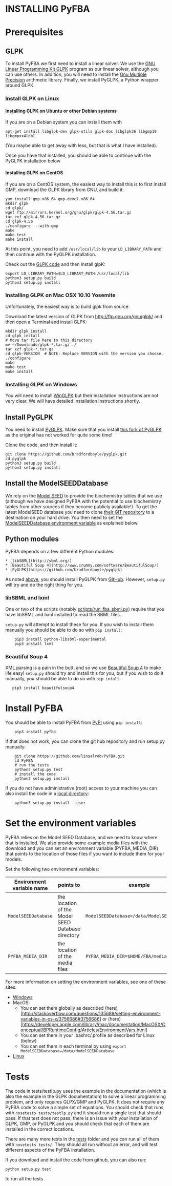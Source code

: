 # INSTALLING PyFBA

# Prerequisites

## GLPK

To install PyFBA we first need to install a linear solver. We use the [GNU Linear Programming Kit
GLPK](https://www.gnu.org/software/glpk/) program as our linear solver, although you can use others. In addition, you
will need to install the [Gnu Multiple Precision](https://gmplib.org/) arithmetic library. Finally, we install PyGLPK, a
Python wrapper around GLPK.

### Install GLPK on Linux

#### Installing GLPK on Ubuntu or other Debian systems

If you are on a Debian system you can install them with

``` apt-get install libglpk-dev glpk-utils glpk-doc libglpk36 libgmp10 libgmpxx4ldbl ```

(You maybe able to get away with less, but that is what I have installed).

Once you have that installed, you should be able to continue with the PyGLPK installation below

#### Installing GLPK on CentOS

If you are on a CentOS system, the easiest way to install this is to first install GMP, download the GLPK library from
GNU, and build it:

    yum install gmp.x86_64 gmp-devel.x86_64
    mkdir glpk 
    cd glpk/ 
    wget ftp://mirrors.kernel.org/gnu/glpk/glpk-4.56.tar.gz
    tar zxf glpk-4.56.tar.gz
    cd glpk-4.56 
    ./configure  --with-gmp
    make 
    make test 
    make install

At this point, you need to add `/usr/local/lib` to your `LD_LIBRARY_PATH` and then continue with the PyGLPK installation. 

Check out the [GLPK code](https://github.com/bradfordboyle/pyglpk) and then install glpK:

``` 
export LD_LIBRARY_PATH=$LD_LIBRARY_PATH:/usr/local/lib
python3 setup.py build 
python3 setup.py install
```


### Installing GLPK on Mac OSX 10.10 Yosemite

Unfortunately, the easiest way is to build glpk from source

Download the latest version of GLPK from http://ftp.gnu.org/gnu/glpk/ and then open a Terminal and install GLPK:

    mkdir glpk_install
    cd glpk_install
    # Move tar file here to this directory 
    mv ~/Downloads/glpk-*.tar.gz ./ 
    tar xzf glpk-*.tar.gz 
    cd glpk-VERSION  # NOTE: Replace VERSION with the version you choose.
    ./configure
    make 
    make test 
    make install

### Installing GLPK on Windows

You will need to install [WinGLPK](http://winglpk.sourceforge.net/) but their installation instructions are not very
clear. We will have detailed installation instructions shortly.

## Install PyGLPK

You need to install [PyGLPK](https://github.com/bradfordboyle/pyglpk). Make sure that you install [this fork of
PyGLPK](https://github.com/bradfordboyle/pyglpk) as the original has not worked for quite some time!

Clone the code, and then install it:

```
git clone https://github.com/bradfordboyle/pyglpk.git
cd pyglpk
python3 setup.py build
python3 setup.py install
```

## Install the ModelSEEDDatabase

We rely on the [Model SEED](http://www.theseed.org/models) to provide the biochemistry tables that we use (although we 
have designed PyFBA with the potential to use biochemistry tables from other sources if they become publicly 
available!). To get the latest ModelSEED database you need to clone [their GIT repository](https://github.com/ModelSEED/ModelSEEDDatabase) to a destination on your hard 
drive. You then need to set the [ModelSEEDDatabase environment variable](#set_the_environment_variables) as explained 
below.

## Python modules

PyFBA depends on a few different Python modules:

    * [libSBML](http://sbml.org/)
    * [Beautiful Soup 4](http://www.crummy.com/software/BeautifulSoup/)
    * [PyGLPK](https://github.com/bradfordboyle/pyglpk)
    
As noted [above](#install_pyglpk), you should install PyGLPK from [GitHub](https://github.com/bradfordboyle/pyglpk). 
However, `setup.py` will try and do the right thing for you.

### libSBML and lxml

One or two of the scripts (notably [scripts/run_fba_sbml.py](scripts/run_fba_sbml.py)) require that you have libSBML 
and lxml installed to read the SBML files. 

`setup.py` will attempt to install these for you. If you wish to install them manually you should be able to do so 
with `pip install`:

```
    pip3 install python-libsbml-experimental
    pip3 install lxml
````

### Beautiful Soup 4

XML parsing is a pain in the butt, and so we use [Beautiful Soup 4](http://www.crummy.com/software/BeautifulSoup)
to make life easy! `setup.py` should try and install this for you, but if you wish to do it manually, you should
be able to do so with `pip intall`:

```
   pip3 install beautifulsoup4
```

# Install PyFBA

You should be able to install PyFBA from [PyPI](https://pypi.python.org) using `pip install`:

```
    pip3 install pyfba
```

If that does not work, you can clone the git hub repository and run setup.py manually:

```
    git clone https://github.com/linsalrob/PyFBA.git
    cd PyFBA
    # run the tests
    python3 setup.py test
    # install the code
    python3 setup.py install
```

If you do not have administrative (root) access to your machine you can also install the code in a 
[local directory](https://docs.python.org/2/install/#alternate-installation):
```
    python3 setup.py install --user
```


# Set the environment variables

PyFBA relies on the Model SEED Database, and we need to know where that is installed. We also provide some example
media files with the download and you can set an environment variable (PYFBA_MEDIA_DIR) that points to the location of
those files if you want to include them for your models.
 
Set the following two environment variables:

Environment variable name | points to | example
--- | --- | ---
```ModelSEEDDatabase``` | the location of the Model SEED Database directory | ```ModelSEEDDatabase=/data/ModelSEEDDatabase```
```PYFBA_MEDIA_DIR``` | the location of the media files |  ```PYFBA_MEDIA_DIR=$HOME/FBA/media```

For more information on setting the environment variables, see one of these sites:
* [Windows](https://www.microsoft.com/resources/documentation/windows/xp/all/proddocs/en-us/sysdm_advancd_environmnt_addchange_variable.mspx)
* MacOS:
    * You can set them globally as described (here)[http://stackoverflow.com/questions/135688/setting-environment-variables-in-os-x/3756686#3756686]
or (here)[https://developer.apple.com/library/mac/documentation/MacOSX/Conceptual/BPRuntimeConfig/Articles/EnvironmentVars.html]
    * You can set them in your .bashrc/.profile as described for Linux (below)
    * You can set them in each terminal by using ```export ModelSEEDDatabase=/data/ModelSEEDDatabase```
* [Linux](http://www.cyberciti.biz/faq/set-environment-variable-linux/)


# Tests

The code in tests/testlp.py uses the example in the documentation (which is also the example in the GLPK documentation)
to solve a linear programming problem, and only requires GLPX/GMP and PyGLPK. It does not require any PyFBA code to
solve a simple set of equations. You should check that runs with `nosetests tests/testlp.py` and it should run a single
test that should pass. If that test does not pass, there is an issue with your installation of GLPK, GMP, or PyGLPK and
you should check that each of them are installed in the correct locations.

There are many more tests in the [tests](PyFBA/tests/) folder and you can run all of them with `nosetests tests/`. They 
should all run without an error, and will test different aspects of the PyFBA installation.

If you download and install the code from github, you can also run:

```
python setup.py test
```
to run all the tests
